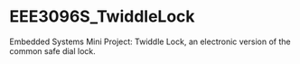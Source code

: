 # EEE3096S_TwiddleLock
Embedded Systems Mini Project:
 Twiddle Lock, an electronic version of the common safe
dial lock.
